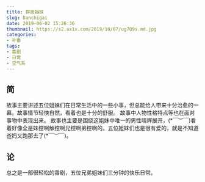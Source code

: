 ```yaml
---
title: 群居姐妹
slug: Danchigai
date: 2019-06-02 15:26:36
thumbnail: https://s2.ax1x.com/2019/10/07/ug7Q9s.md.jpg
categories:
- 补番
tags:
- 喜剧
- 日常
- 空气系
---
```


## 简
故事主要讲述五位姐妹们在日常生活中的一些小事，但总能给人带来十分治愈的一幕。故事情节轻快自然，看着也是十分的舒服。
故事中人物性格特点等也在面对事物中表现出来。
故事也主要是围绕这姐妹中唯一的男性晴辉展开，(\*￣︶￣)看着好像全是妹控啊解控啊兄控啊弟控啊的。五位姐妹们也是很有爱的，就是不知道爸妈又跑那去了(\*￣︶￣)。

## 论
总之是一部很轻松的番剧，五位兄弟姐妹们三分钟的快乐日常。
